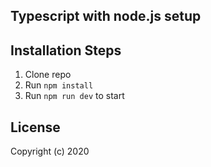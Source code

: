 ## Typescript with node.js setup

## Installation Steps

1. Clone repo
2. Run `npm install`
3. Run `npm run dev` to start

## License

Copyright (c) 2020
